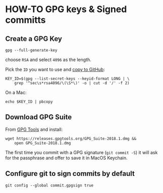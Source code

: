 # HOW-TO GPG keys & Signed committs

## Create a GPG Key

    gpg --full-generate-key

choose `RSA` and select `4096` as the length.

Pick the `ID` you want to use and [copy to GitHub](https://help.github.com/enterprise/2.11/user/articles/adding-a-new-gpg-key-to-your-github-account/):

    KEY_ID=$(gpg --list-secret-keys --keyid-format LONG | \
        grep '^sec\s*rsa4096/\(\S*\)' -o | cut -d '/' -f 2) 

On a Mac:

    echo $KEY_ID | pbcopy

## Download GPG Suite

From [GPG Tools](https://gpgtools.org) and install:

    wget https://releases.gpgtools.org/GPG_Suite-2018.1.dmg && 
        open GPG_Suite-2018.1.dmg

The first time you commit with a GPG signature (`git commit -S`) it will ask for the passphrase and offer to save it in MacOS Keychain.


## Configure git to sign commits by default

    git config --global commit.gpgsign true

